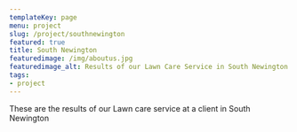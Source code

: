 ```yaml
---
templateKey: page
menu: project
slug: /project/southnewington
featured: true
title: South Newington
featuredimage: /img/aboutus.jpg
featuredimage_alt: Results of our Lawn Care Service in South Newington
tags:
- project
---
```

These are the results of our Lawn care service at a client in South Newington


